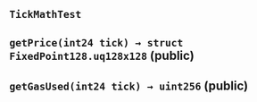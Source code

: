 ## `TickMathTest`

## `getPrice(int24 tick) → struct FixedPoint128.uq128x128` (public)

## `getGasUsed(int24 tick) → uint256` (public)
